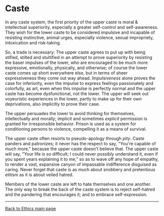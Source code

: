 # Caste

In any caste system, the first priority of the upper caste is moral & intellectual superiority, especially a greater self-control and self-awareness. They wish for the lower caste to be considered impulsive and incapable of resisting instinctive, animal urges, especially violence, sexual impropriety, intoxication and risk-taking.

So, a trade is necessary: The upper caste agrees to put up with being stifled, stilted and stultified in an attempt to prove superiority by resisting the baser impulses of the lower, who are encouraged to be much more expressive, emotionally, physically, and otherwise; of course the lower caste comes up short everywhere else, but in terms of sheer expressiveness they come out way ahead. *Impulsiveness* alone proves the case for inferiority, even the impulse to express feelings passionately and colorfully, as art, even when this impulse is perfectly normal and the upper caste has become dysfunctional, not the lower. The upper will seek out voyeuristic experiences in the lower, partly to make up for their own deprivations, also implicitly to prove their case.

The upper persuades the lower to avoid thinking for themselves, intellectually and morally; implicit and sometimes *explicit* permission is granted for irresponsible behavior. Prison is used as a system for conditioning persons to violence, compelling it as a means of survival.

The upper caste often resorts to pseudo-apology through *pity*. Caste panders and patronizes; it never has the respect to say, "You're capable of much more," because the upper caste doesn't believe that. The upper caste will say, "Your life is so difficult; I could never possibly understand it, even if you spent years explaining it to me," so as to wave off any hope of empathy, to render a vast, expansive canyon of impassable indifference disguised as caring. Never forget that caste is as much about snobbery and pretentious elitism as it is about veiled hatred.

Members of the lower caste are left to hate themselves and one another. The only way to break the back of the caste system is to reject self-hatred and the pandering that encourages it; and to embrace self-expression.

----

[Back to Ethics main page](./README.md)
